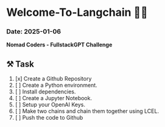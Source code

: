 # Welcome-To-Langchain 🦜🔗

### Date: 2025-01-06

**Nomad Coders - FullstackGPT Challenge**

## ⚒️ Task

1. [x] Create a Github Repository
2. [ ] Create a Python environment.
3. [ ] Install dependencies.
4. [ ] Create a Jupyter Notebook.
5. [ ] Setup your OpenAI Keys.
6. [ ] Make two chains and chain them together using LCEL.
7. [ ] Push the code to Github